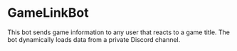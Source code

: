 # GameLinkBot
This bot sends game information to any user that reacts to a game title. The bot dynamically loads data from a private Discord channel.

